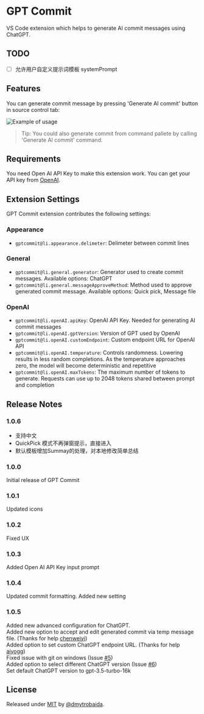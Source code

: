 


# GPT Commit

VS Code extension which helps to generate AI commit messages using ChatGPT.
## TODO 
- [ ] 允许用户自定义提示词模板   systemPrompt


## Features

You can generate commit message by pressing 'Generate AI commit' button in source control tab:

![Example of usage](assets/images/example.gif)

> Tip: You could also generate commit from command pallete by calling 'Generate AI commit' command.

## Requirements

You need Open AI API Key to make this extension work.
You can get your API key from [OpenAI](https://platform.openai.com/account/api-keys).

## Extension Settings

GPT Commit extension contributes the following settings:

### Appearance

- `gptcommit@li.appearance.delimeter`: Delimeter between commit lines

### General

- `gptcommit@li.general.generator`: Generator used to create commit messages. Available options: ChatGPT
- `gptcommit@li.general.messageApproveMethod`: Method used to approve generated commit message. Available options: Quick pick, Message file

### OpenAI

- `gptcommit@li.openAI.apiKey`: OpenAI API Key. Needed for generating AI commit messages
- `gptcommit@li.openAI.gptVersion`: Version of GPT used by OpenAI
- `gptcommit@li.openAI.customEndpoint`: Custom endpoint URL for OpenAI API
- `gptcommit@li.openAI.temperature`: Controls randomness. Lowering results in less random completions. As the temperature approaches zero, the model will become deterministic and repetitive
- `gptcommit@li.openAI.maxTokens`: The maximum number of tokens to generate. Requests can use up to 2048 tokens shared between prompt and completion

## Release Notes

### 1.0.6 
- 支持中文
- QuickPick 模式不再弹窗提示，直接进入
- 默认模板增加Summay的处理，对本地修改简单总结

### 1.0.0

Initial release of GPT Commit

### 1.0.1

Updated icons

### 1.0.2

Fixed UX

### 1.0.3

Added Open AI API Key input prompt

### 1.0.4

Updated commit formatting. Added new setting

### 1.0.5

Added new advanced configuration for ChatGPT.\
Added new option to accept and edit generated commit via temp message file. (Thanks for help [chenweiyi](https://github.com/chenweiyi))\
Added option to set custom ChatGPT endpoint URL. (Thanks for help [aiyogg](https://github.com/aiyogg))\
Fixed issue with git on windows (Issue [#5](https://github.com/dmytrobaida/GPTCommitVSCode/issues/5))\
Added option to select different ChatGPT version (Issue [#6](https://github.com/dmytrobaida/GPTCommitVSCode/issues/6))\
Set default ChatGPT version to gpt-3.5-turbo-16k

## License

Released under [MIT](/LICENSE) by [@dmytrobaida](https://github.com/dmytrobaida).
